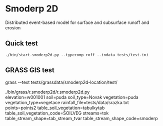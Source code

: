 # Smoderp 2D
Distributed event-based model for surface and subsurface runoff and erosion

## Quick test

    ./bin/start-smoderp2d.py --typecomp roff --indata tests/test.ini

## GRASS GIS test

   grass --text tests/grassdata/smoderp2d-location/test/
   
   ./bin/grass/r.smoderp2d/r.smoderp2d.py \
   elevation=w001001 soil=puda soil_type=Novak vegetation=puda \
   vegetation_type=vegetace rainfall_file=tests/data/srazka.txt \
   points=points2 table_soil_vegetation=tabulkytab \
   table_soil_vegetation_code=SOILVEG streams=tok \
   table_stream_shape=tab_stream_tvar table_stream_shape_code=smoderp
